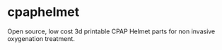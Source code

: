# cpaphelmet
Open source, low cost 3d printable CPAP Helmet parts for non invasive oxygenation treatment.
